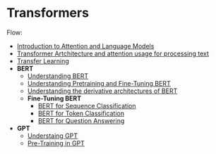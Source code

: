 # Transformers

Flow:

- [Introduction to Attention and Language Models](introduction.md)
- [Transformer Artchitecture and attention usage for processing text](how_transformers_use_attention.md)
- [Transfer Learning](transfer_learning.md)
- **BERT**
    - [Understanding BERT](bert.md)
    - [Understanding Pretraining and Fine-Tuning BERT](bert_pretrain_finetune.md)
    - [Understanding the derivative architectures of BERT](derivatives_of_BERT.md)
    - **Fine-Tuning BERT**
        - [BERT for Sequence Classification](bert_for_sequence_classification.md)
        - [BERT for Token Classification](bert_for_token_classification.md)
        - [BERT for Question Answering](bert_for_question_answer.md)
- **GPT**
    - [Understaing GPT](gpt.md)
    - [Pre-Training in GPT](pretraining_gpt.md)